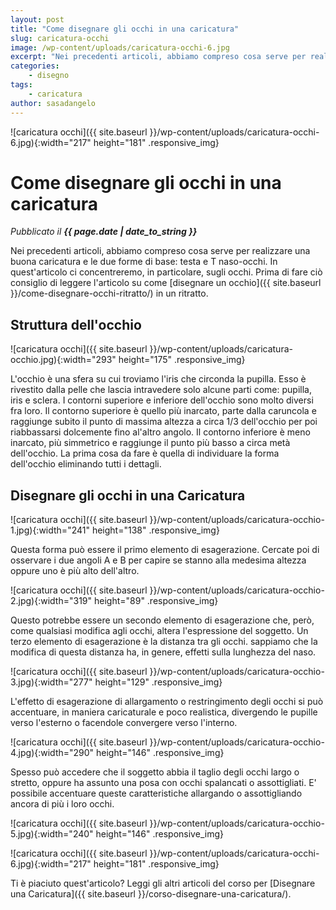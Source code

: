```yaml
---
layout: post
title: "Come disegnare gli occhi in una caricatura"
slug: caricatura-occhi
image: /wp-content/uploads/caricatura-occhi-6.jpg
excerpt: "Nei precedenti articoli, abbiamo compreso cosa serve per realizzare una buona caricatura e le due forme di base: testa e T naso-occhi. In quest'articolo"
categories:
    - disegno
tags:
    - caricatura
author: sasadangelo
---
```


![caricatura occhi]({{ site.baseurl }}/wp-content/uploads/caricatura-occhi-6.jpg){:width="217" height="181" .responsive_img}

# Come disegnare gli occhi in una caricatura
_Pubblicato il **{{ page.date | date_to_string }}**_

Nei precedenti articoli, abbiamo compreso cosa serve per realizzare una buona caricatura e le due forme di base: testa e T naso-occhi. In quest'articolo ci concentreremo, in particolare, sugli occhi. Prima di fare ciò consiglio di leggere l'articolo su come [disegnare un occhio]({{ site.baseurl }}/come-disegnare-occhi-ritratto/) in un ritratto.

## Struttura dell'occhio

![caricatura occhi]({{ site.baseurl }}/wp-content/uploads/caricatura-occhio.jpg){:width="293" height="175" .responsive_img}

L'occhio è una sfera su cui troviamo l'iris che circonda la pupilla. Esso è rivestito dalla pelle che lascia intravedere solo alcune parti come: pupilla, iris e sclera. I contorni superiore e inferiore dell'occhio sono molto diversi fra loro. Il contorno superiore è quello più inarcato, parte dalla caruncola e raggiunge subito il punto di massima altezza a circa 1/3 dell'occhio per poi riabbassarsi dolcemente fino al'altro angolo. Il contorno inferiore è meno inarcato, più simmetrico e raggiunge il punto più basso a circa metà dell'occhio. La prima cosa da fare è quella di individuare la forma dell'occhio eliminando tutti i dettagli.

## Disegnare gli occhi in una Caricatura

![caricatura occhi]({{ site.baseurl }}/wp-content/uploads/caricatura-occhio-1.jpg){:width="241" height="138" .responsive_img}

Questa forma può essere il primo elemento di esagerazione. Cercate poi di osservare i due angoli A e B per capire se stanno alla medesima altezza oppure uno è più alto dell'altro.

![caricatura occhi]({{ site.baseurl }}/wp-content/uploads/caricatura-occhio-2.jpg){:width="319" height="89" .responsive_img}

Questo potrebbe essere un secondo elemento di esagerazione che, però, come qualsiasi modifica agli occhi, altera l'espressione del soggetto. Un terzo elemento di esagerazione è la distanza tra gli occhi. sappiamo che la modifica di questa distanza ha, in genere, effetti sulla lunghezza del naso.

![caricatura occhi]({{ site.baseurl }}/wp-content/uploads/caricatura-occhio-3.jpg){:width="277" height="129" .responsive_img}

L'effetto di esagerazione di allargamento o restringimento degli occhi si può accentuare, in maniera caricaturale e poco realistica, divergendo le pupille verso l'esterno o facendole convergere verso l'interno.

![caricatura occhi]({{ site.baseurl }}/wp-content/uploads/caricatura-occhio-4.jpg){:width="290" height="146" .responsive_img}

Spesso può accedere che il soggetto abbia il taglio degli occhi largo o stretto, oppure ha assunto una posa con occhi spalancati o assottigliati. E' possibile accentuare queste caratteristiche allargando o assottigliando ancora di più i loro occhi.

![caricatura occhi]({{ site.baseurl }}/wp-content/uploads/caricatura-occhio-5.jpg){:width="240" height="146" .responsive_img}

![caricatura occhi]({{ site.baseurl }}/wp-content/uploads/caricatura-occhi-6.jpg){:width="217" height="181" .responsive_img}

Ti è piaciuto quest'articolo? Leggi gli altri articoli del corso per [Disegnare una Caricatura]({{ site.baseurl }}/corso-disegnare-una-caricatura/).
